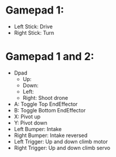 # Gamepad 1:
* Left Stick: Drive
* Right Stick: Turn

# Gamepad 1 and 2:
* Dpad
  - Up:
  - Down:
  - Left:
  - Right: Shoot drone
* A: Toggle Top EndEffector
* B: Toggle Bottom EndEffector
* X: Pivot up
* Y: Pivot down
* Left Bumper: Intake
* Right Bumper: Intake reversed
* Left Trigger: Up and down climb motor
* Right Trigger: Up and down climb servo